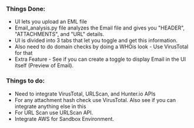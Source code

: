 ### Things Done:

 - UI lets you upload an EML file
 - Email_analysis.py file analyzes the Email file and gives you "HEADER", "ATTACHMENTS", and "URL" details.
 - UI is divided into 3 tabs that let you toggle and get this information.
 - Also need to do domain checks by doing a WHOis look - Use VirusTotal for that
 - Extra Feature - See if you can create a toggle to display Email in the UI itself (Preview of Email).

### Things to do:

 - Need to integrate VirusTotal, URLScan, and Hunter.io APIs
 - For any attachment hash check use VirusTotal. Also see if you can integrate anything else in this
 - For URL Scan use URLScan API.
 - Integrate AWS for Sandbox Environment.

